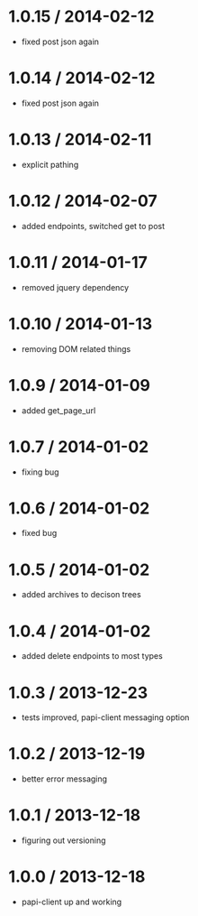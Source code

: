 
1.0.15 / 2014-02-12
===================
  - fixed post json again

1.0.14 / 2014-02-12
===================
  - fixed post json again

1.0.13 / 2014-02-11
===================
  - explicit pathing

1.0.12 / 2014-02-07
===================
  - added endpoints, switched get to post


1.0.11 / 2014-01-17
===================
  - removed jquery dependency


1.0.10 / 2014-01-13
===================
  - removing DOM related things


1.0.9 / 2014-01-09
===================
  - added get_page_url

1.0.7 / 2014-01-02
===================
  - fixing bug

1.0.6 / 2014-01-02
===================
  - fixed bug

1.0.5 / 2014-01-02
===================
  - added archives to decison trees

1.0.4 / 2014-01-02
===================
  - added delete endpoints to most types

1.0.3 / 2013-12-23
===================
  - tests improved, papi-client messaging option

1.0.2 / 2013-12-19
===================
  - better error messaging

1.0.1 / 2013-12-18
===================
  - figuring out versioning

1.0.0 / 2013-12-18
===================
  - papi-client up and working


